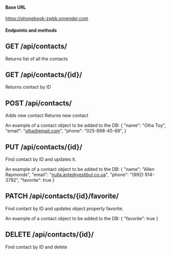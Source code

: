 #### Base URL
https://phonebook-zwbk.onrender.com

#### Endpoints and methods

## GET /api/contacts/
Returns list of all the contacts

## GET /api/contacts/{id}/
Returns contact by ID

## POST /api/contacts/
Adds new contact
Returns new contact

An example of a contact object to be added to the DB:
{
    "name": "Olha Toy",
    "email": "olha@email.com",
    "phone": "025-698-45-69",
}


## PUT /api/contacts/{id}/
Find contact by ID and updates it.

An example of a contact object to be added to the DB:
{
    "name": "Allen Raymonds",
    "email": "nulla.ante@vestibul.co.ua",
    "phone": "(992) 914-3792",
    "favorite": true
}

## PATCH /api/contacts/{id}/favorite/
Find contact by ID and updates object property favorite.

An example of a contact object to be added to the DB:
{
    "favorite": true
}
## DELETE /api/contacts/{id}/
Find contact by ID and delete

